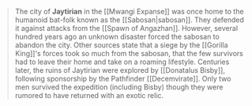 > The city of **Jaytirian** in the [[Mwangi Expanse]] was once home to the humanoid bat-folk known as the [[Sabosan|sabosan]]. They defended it against attacks from the [[Spawn of Angazhan]].
> However, several hundred years ago an unknown disaster forced the sabosan to abandon the city. Other sources state that a siege by the [[Gorilla King]]'s forces took so much from the sabosan, that the few survivors had to leave their home and take on a roaming lifestyle.
> Centuries later, the ruins of Jaytirian were explored by [[Donatalus Bisby]], following sponsorship by the Pathfinder [[Decemvirate]]. Only two men survived the expedition (including Bisby) though they were rumored to have returned with an exotic relic.







